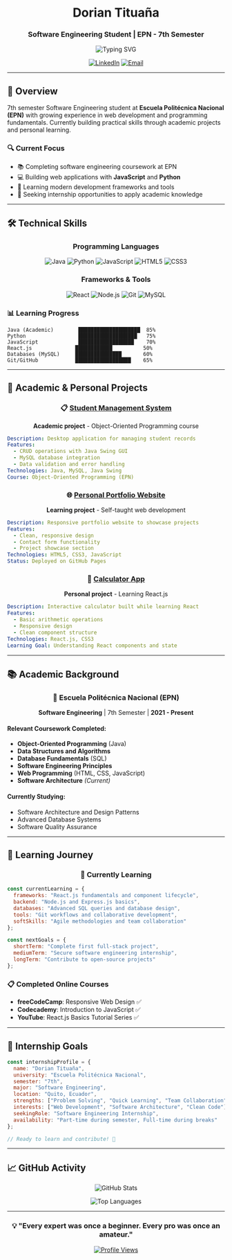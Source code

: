 <div align="center">

#   Dorian Tituaña

### Software Engineering Student | EPN - 7th Semester

<img src="https://readme-typing-svg.herokuapp.com?font=Fira+Code&pause=1000&width=435&lines=Software+Engineering+Student;Learning+Full-Stack+Development;Building+Projects;Seeking+Internship+Opportunities" alt="Typing SVG" />

[![LinkedIn](https://img.shields.io/badge/LinkedIn-0077B5?style=for-the-badge&logo=linkedin&logoColor=white)](https://linkedin.com/in/dorian-tituana)
[![Email](https://img.shields.io/badge/Email-D14836?style=for-the-badge&logo=gmail&logoColor=white)](mailto:dorian.tituana@outlook.com)

</div>

---

## 🎯 Overview

7th semester Software Engineering student at **Escuela Politécnica Nacional (EPN)** with growing experience in web development and programming fundamentals. Currently building practical skills through academic projects and personal learning.

### 🔍 Current Focus
- 📚 Completing software engineering coursework at EPN
- 💻 Building web applications with **JavaScript** and **Python**
- 🌱 Learning modern development frameworks and tools
- 🎯 Seeking internship opportunities to apply academic knowledge

---

## 🛠️ Technical Skills

<div align="center">

### Programming Languages

![Java](https://img.shields.io/badge/Java-ED8B00?style=for-the-badge&logo=openjdk&logoColor=white)
![Python](https://img.shields.io/badge/Python-3776AB?style=for-the-badge&logo=python&logoColor=white)
![JavaScript](https://img.shields.io/badge/JavaScript-F7DF1E?style=for-the-badge&logo=javascript&logoColor=black)
![HTML5](https://img.shields.io/badge/HTML5-E34F26?style=for-the-badge&logo=html5&logoColor=white)
![CSS3](https://img.shields.io/badge/CSS3-1572B6?style=for-the-badge&logo=css3&logoColor=white)

### Frameworks & Tools

![React](https://img.shields.io/badge/React-20232A?style=for-the-badge&logo=react&logoColor=61DAFB)
![Node.js](https://img.shields.io/badge/Node.js-43853D?style=for-the-badge&logo=node.js&logoColor=white)
![Git](https://img.shields.io/badge/Git-F05032?style=for-the-badge&logo=git&logoColor=white)
![MySQL](https://img.shields.io/badge/MySQL-4479A1?style=for-the-badge&logo=mysql&logoColor=white)

</div>

### 📊 Learning Progress

```text
Java (Academic)        ████████████████████  85%
Python                 ███████████████████   75%
JavaScript             ██████████████████    70%
React.js              ████████████          50%
Databases (MySQL)     ███████████████       60%
Git/GitHub            ██████████████████    65%
```

---

## 🚀 Academic & Personal Projects

<div align="center">

### 📋 [Student Management System](https://github.com/DorianTituana/student-management)
**Academic project** - Object-Oriented Programming course

</div>

```yaml
Description: Desktop application for managing student records
Features:
  - CRUD operations with Java Swing GUI
  - MySQL database integration
  - Data validation and error handling
Technologies: Java, MySQL, Java Swing
Course: Object-Oriented Programming (EPN)
```

<div align="center">

### 🌐 [Personal Portfolio Website](https://github.com/DorianTituana/portfolio)
**Learning project** - Self-taught web development

</div>

```yaml
Description: Responsive portfolio website to showcase projects
Features:
  - Clean, responsive design
  - Contact form functionality
  - Project showcase section
Technologies: HTML5, CSS3, JavaScript
Status: Deployed on GitHub Pages
```

<div align="center">

### 🧮 [Calculator App](https://github.com/DorianTituana/react-calculator)
**Personal project** - Learning React.js

</div>

```yaml
Description: Interactive calculator built while learning React
Features:
  - Basic arithmetic operations
  - Responsive design
  - Clean component structure
Technologies: React.js, CSS3
Learning Goal: Understanding React components and state
```

---

## 📚 Academic Background

<div align="center">

### 🏫 Escuela Politécnica Nacional (EPN)
**Software Engineering** | 7th Semester | **2021 - Present**

</div>

#### Relevant Coursework Completed:
- **Object-Oriented Programming** (Java)
- **Data Structures and Algorithms**
- **Database Fundamentals** (SQL)
- **Software Engineering Principles**
- **Web Programming** (HTML, CSS, JavaScript)
- **Software Architecture** *(Current)*

#### Currently Studying:
- Software Architecture and Design Patterns
- Advanced Database Systems
- Software Quality Assurance

---

## 🌱 Learning Journey

<div align="center">

### 📖 Currently Learning

</div>

```javascript
const currentLearning = {
  frameworks: "React.js fundamentals and component lifecycle",
  backend: "Node.js and Express.js basics", 
  databases: "Advanced SQL queries and database design",
  tools: "Git workflows and collaborative development",
  softSkills: "Agile methodologies and team collaboration"
};

const nextGoals = {
  shortTerm: "Complete first full-stack project",
  mediumTerm: "Secure software engineering internship",
  longTerm: "Contribute to open-source projects"
};
```

### 📋 Completed Online Courses
- **freeCodeCamp**: Responsive Web Design ✅
- **Codecademy**: Introduction to JavaScript ✅
- **YouTube**: React.js Basics Tutorial Series ✅

---

## 🎯 Internship Goals

```javascript
const internshipProfile = {
  name: "Dorian Tituaña",
  university: "Escuela Politécnica Nacional",
  semester: "7th",
  major: "Software Engineering",
  location: "Quito, Ecuador",
  strengths: ["Problem Solving", "Quick Learning", "Team Collaboration"],
  interests: ["Web Development", "Software Architecture", "Clean Code"],
  seekingRole: "Software Engineering Internship",
  availability: "Part-time during semester, Full-time during breaks"
};

// Ready to learn and contribute! 🚀
```

---

## 📈 GitHub Activity

<div align="center">

![GitHub Stats](https://github-readme-stats.vercel.app/api?username=DorianTituana&show_icons=true&theme=default&hide_border=true&count_private=true)

![Top Languages](https://github-readme-stats.vercel.app/api/top-langs/?username=DorianTituana&layout=compact&theme=default&hide_border=true)

</div>

---

<div align="center">

### 💡 "Every expert was once a beginner. Every pro was once an amateur." 

[![Profile Views](https://komarev.com/ghpvc/?username=DorianTituana&label=Profile%20Views&color=0e75b6&style=flat)](https://github.com/DorianTituana)

</div>

